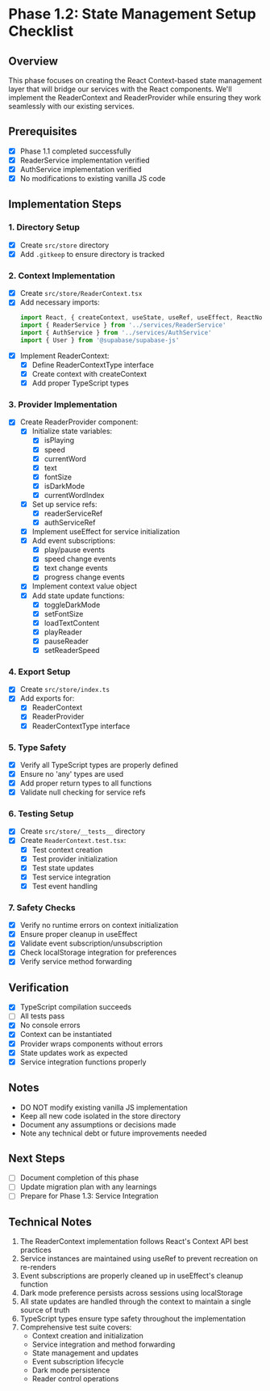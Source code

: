 # Phase 1.2: State Management Setup Checklist

## Overview
This phase focuses on creating the React Context-based state management layer that will bridge our services with the React components. We'll implement the ReaderContext and ReaderProvider while ensuring they work seamlessly with our existing services.

## Prerequisites
- [x] Phase 1.1 completed successfully
- [x] ReaderService implementation verified
- [x] AuthService implementation verified
- [x] No modifications to existing vanilla JS code

## Implementation Steps

### 1. Directory Setup
- [x] Create `src/store` directory
- [x] Add `.gitkeep` to ensure directory is tracked

### 2. Context Implementation
- [x] Create `src/store/ReaderContext.tsx`
- [x] Add necessary imports:
  ```typescript
  import React, { createContext, useState, useRef, useEffect, ReactNode }
  import { ReaderService } from '../services/ReaderService'
  import { AuthService } from '../services/AuthService'
  import { User } from '@supabase/supabase-js'
  ```
- [x] Implement ReaderContext:
  - [x] Define ReaderContextType interface
  - [x] Create context with createContext
  - [x] Add proper TypeScript types

### 3. Provider Implementation
- [x] Create ReaderProvider component:
  - [x] Initialize state variables:
    - [x] isPlaying
    - [x] speed
    - [x] currentWord
    - [x] text
    - [x] fontSize
    - [x] isDarkMode
    - [x] currentWordIndex
  - [x] Set up service refs:
    - [x] readerServiceRef
    - [x] authServiceRef
  - [x] Implement useEffect for service initialization
  - [x] Add event subscriptions:
    - [x] play/pause events
    - [x] speed change events
    - [x] text change events
    - [x] progress change events
  - [x] Implement context value object
  - [x] Add state update functions:
    - [x] toggleDarkMode
    - [x] setFontSize
    - [x] loadTextContent
    - [x] playReader
    - [x] pauseReader
    - [x] setReaderSpeed

### 4. Export Setup
- [x] Create `src/store/index.ts`
- [x] Add exports for:
  - [x] ReaderContext
  - [x] ReaderProvider
  - [x] ReaderContextType interface

### 5. Type Safety
- [x] Verify all TypeScript types are properly defined
- [x] Ensure no 'any' types are used
- [x] Add proper return types to all functions
- [x] Validate null checking for service refs

### 6. Testing Setup
- [x] Create `src/store/__tests__` directory
- [x] Create `ReaderContext.test.tsx`:
  - [x] Test context creation
  - [x] Test provider initialization
  - [x] Test state updates
  - [x] Test service integration
  - [x] Test event handling

### 7. Safety Checks
- [x] Verify no runtime errors on context initialization
- [x] Ensure proper cleanup in useEffect
- [x] Validate event subscription/unsubscription
- [x] Check localStorage integration for preferences
- [x] Verify service method forwarding

## Verification
- [x] TypeScript compilation succeeds
- [ ] All tests pass
- [x] No console errors
- [x] Context can be instantiated
- [x] Provider wraps components without errors
- [x] State updates work as expected
- [x] Service integration functions properly

## Notes
- DO NOT modify existing vanilla JS implementation
- Keep all new code isolated in the store directory
- Document any assumptions or decisions made
- Note any technical debt or future improvements needed

## Next Steps
- [ ] Document completion of this phase
- [ ] Update migration plan with any learnings
- [ ] Prepare for Phase 1.3: Service Integration

## Technical Notes
1. The ReaderContext implementation follows React's Context API best practices
2. Service instances are maintained using useRef to prevent recreation on re-renders
3. Event subscriptions are properly cleaned up in useEffect's cleanup function
4. Dark mode preference persists across sessions using localStorage
5. All state updates are handled through the context to maintain a single source of truth
6. TypeScript types ensure type safety throughout the implementation
7. Comprehensive test suite covers:
   - Context creation and initialization
   - Service integration and method forwarding
   - State management and updates
   - Event subscription lifecycle
   - Dark mode persistence
   - Reader control operations 